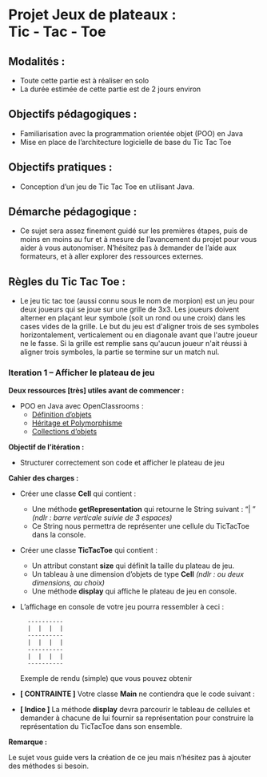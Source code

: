 # Projet Jeux de plateaux :<br> Tic - Tac - Toe

## Modalités :
- Toute cette partie est à réaliser en solo
- La durée estimée de cette partie est de 2 jours environ

## Objectifs pédagogiques :
- Familiarisation avec la programmation orientée objet (POO) en Java
- Mise en place de l’architecture logicielle de base du Tic Tac Toe

## Objectifs pratiques :
- Conception d’un jeu de Tic Tac Toe en utilisant Java.

## Démarche pédagogique :
- Ce sujet sera assez finement guidé sur les premières étapes, puis de moins en
moins au fur et à mesure de l’avancement du projet pour vous aider à vous
autonomiser. N’hésitez pas à demander de l’aide aux formateurs, et à aller explorer
des ressources externes.

## Règles du Tic Tac Toe :
- Le jeu tic tac toe (aussi connu sous le nom de morpion) est un jeu pour deux joueurs
qui se joue sur une grille de 3x3. Les joueurs doivent alterner en plaçant leur
symbole (soit un rond ou une croix) dans les cases vides de la grille. Le but du jeu
est d'aligner trois de ses symboles horizontalement, verticalement ou en diagonale
avant que l'autre joueur ne le fasse. Si la grille est remplie sans qu'aucun joueur n'ait
réussi à aligner trois symboles, la partie se termine sur un match nul.

### Iteration 1 – Afficher le plateau de jeu

**Deux ressources [très] utiles avant de commencer :**

- POO en Java avec OpenClassrooms :
    - [Définition d’objets](https://openclassrooms.com/en/courses/6173501-apprenez-a-programmer-en-java/6458101-definissez-les-objets-et-leurs-attributs-avec-des-classes)
    - [Héritage et Polymorphisme](https://openclassrooms.com/en/courses/6173501-apprenez-a-programmer-en-java/6458196-specialisez-vos-classes-avec-l-heritage-et-le-polymorphisme)
    - [Collections d’objets](https://openclassrooms.com/en/courses/6173501-apprenez-a-programmer-en-java/6458461-gerez-les-piles-de-donnees-avec-la-bonne-collection)

**Objectif de l’itération :**

- Structurer correctement son code et afficher le plateau de jeu

**Cahier des charges :**

- Créer une classe **Cell** qui contient :
    - Une méthode **getRepresentation** qui retourne le String suivant : “| ” _(ndlr : barre verticale suivie de 3 espaces)_
    - Ce String nous permettra de représenter une cellule du TicTacToe dans la console.

- Créer une classe **TicTacToe** qui contient :
  - Un attribut constant **size** qui définit la taille du plateau de jeu.
  - Un tableau à une dimension d’objets de type **Cell** _(ndlr : ou deux  dimensions, au choix)_
  - Une méthode **display** qui affiche le plateau de jeu en console.
  
- L’affichage en console de votre jeu pourra ressembler à ceci :



        ----------
        |  |  |  |
        ----------
        |  |  |  |
        ----------
        |  |  |  |
        ----------

    Exemple de rendu (simple)
    que vous pouvez obtenir

- **[ CONTRAINTE ]** Votre classe **Main** ne contiendra que le code suivant :

- **[ Indice ]** La méthode **display** devra parcourir le tableau de cellules et
demander à chacune de lui fournir sa représentation pour construire la
représentation du TicTacToe dans son ensemble.

**Remarque :**

Le sujet vous guide vers la création de ce jeu mais n’hésitez pas à ajouter
des méthodes si besoin.